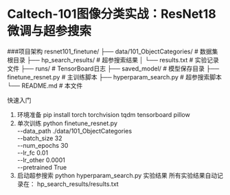# Caltech-101图像分类实战：ResNet18微调与超参搜索

###项目架构
resnet101_finetune/
├── data/101_ObjectCategories/      # 数据集根目录
├── hp_search_results/              # 超参搜索结果
│   └── results.txt                 # 实验记录文件
├── runs/                           # TensorBoard日志
├── saved_model/                    # 模型保存目录
├── finetune_resnet.py              # 主训练脚本
├── hyperparam_search.py            # 超参搜索脚本
└── README.md                       # 本文件


快速入门
1. 环境准备
pip install torch torchvision tqdm tensorboard pillow
2. 单次训练
python finetune_resnet.py \
    --data_path ./data/101_ObjectCategories \
    --batch_size 32 \
    --num_epochs 30 \
    --lr_fc 0.01 \
    --lr_other 0.0001 \
    --pretrained True
3. 启动超参搜索
python hyperparam_search.py
实验结果
所有实验结果自动记录在：
hp_search_results/results.txt
